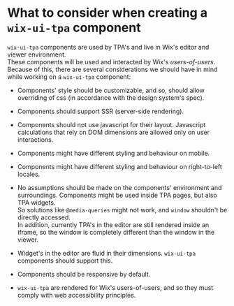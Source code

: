 # What to consider when creating a `wix-ui-tpa` component
`wix-ui-tpa` components are used by TPA's and live in Wix's editor and viewer environment.  
These components will be used and interacted by Wix's *users-of-users*.  
Because of this, there are several considerations we should have in mind while working on a 
`wix-ui-tpa` component:

* Components' style should be customizable, and so, should allow overriding of css 
(in accordance with the design system's spec).

* Components should support SSR (server-side rendering).

* Components should not use javascript for their layout. Javascript calculations that rely on DOM 
dimensions are allowed only on user interactions.

* Components might have different styling and behaviour on mobile.

* Components might have different styling and behaviour on right-to-left locales.

* No assumptions should be made on the components' environment and surroundings. Components might
be used inside TPA pages, but also TPA widgets.  
So solutions like `@media-queries` might not work, and `window` shouldn't be directly accessed.  
In addition, currently TPA's in the editor are still rendered inside an iframe, so the window is 
completely different than the window in the viewer.  

* Widget's in the editor are fluid in their dimensions. `wix-ui-tpa` components should support this.

* Components should be responsive by default.

* `wix-ui-tpa` are rendered for Wix's users-of-users, and so they must comply with web accessibility
 principles.
